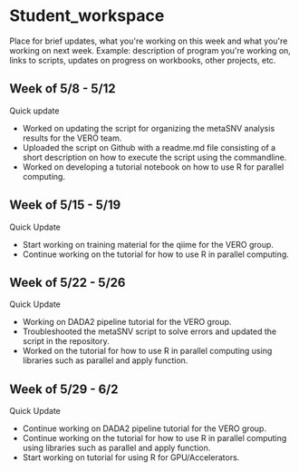 # Student_workspace
Place for brief updates, what you're working on this week and what you're working on next week.
Example: description of program you're working on, links to scripts, updates on progress on workbooks, other projects, etc.

## Week of 5/8 - 5/12
Quick update
* Worked on updating the script for organizing the metaSNV analysis results for the VERO team.
* Uploaded the script on Github with a readme.md file consisting of a short description on how to execute the script using the commandline.
* Worked on developing a tutorial notebook on how to use R for parallel computing.

## Week of 5/15 - 5/19
Quick Update
* Start working on training material for the qiime for the VERO group.
* Continue working on the tutorial for how to use R in parallel computing.

## Week of 5/22 - 5/26
Quick Update
* Working on DADA2 pipeline tutorial for the VERO group.
* Troubleshooted the metaSNV script to solve errors and updated the script in the repository.
* Worked on the tutorial for how to use R in parallel computing using libraries such as parallel and apply function.

## Week of 5/29 - 6/2
Quick Update
* Continue working on DADA2 pipeline tutorial for the VERO group.
* Continue working on the tutorial for how to use R in parallel computing using libraries such as parallel and apply function.
* Start working on tutorial for using R for GPU/Accelerators.
